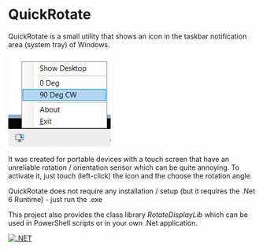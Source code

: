# QuickRotate

QuickRotate is a small utility that shows an icon in the taskbar notification area (system tray) of
Windows.

![Screenshot of QuickRotate](Screenshot.png "Screenshot of QuickRotate")

It was created for portable devices with a touch screen that have an unreliable
rotation / orientation sensor which can be quite annoying. To activate it, just touch
(left-click) the icon and the choose the rotation angle.

QuickRotate does not require any installation / setup (but it requires the .Net 6 Runtime) - just run the .exe

This project also provides the class library *RotateDisplayLib* which can be used in
PowerShell scripts or in your own .Net application.

[![.NET](https://github.com/donid/QuickRotate/actions/workflows/dotnet.yml/badge.svg)](https://github.com/donid/QuickRotate/actions/workflows/dotnet.yml)
